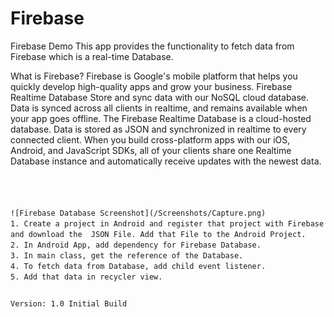 # Firebase
Firebase Demo
This app provides the functionality to fetch data from Firebase which  is a real-time Database. 

What is Firebase?
Firebase is Google's mobile platform that helps you quickly develop high-quality apps and grow your business. 
Firebase Realtime Database
Store and sync data with our NoSQL cloud database. Data is synced across all clients in realtime, and remains available when your app goes offline.
The Firebase Realtime Database is a cloud-hosted database. Data is stored as JSON and synchronized in realtime to every connected client. When you build cross-platform apps with our iOS, Android, and JavaScript SDKs, all of your clients share one Realtime Database instance and automatically receive updates with the newest data.

<code snippet>
	
<Screenshot>
![Firebase Database Screenshot](/Screenshots/Capture.png)
1. Create a project in Android and register that project with Firebase and download the  JSON File. Add that File to the Android Project.
2. In Android App, add dependency for Firebase Database.
3. In main class, get the reference of the Database.
4. To fetch data from Database, add child event listener.
5. Add that data in recycler view.



Version: 1.0
Initial Build

